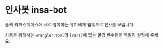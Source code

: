 # 인사봇 insa-bot

슬랙 워크스페이스에 새로 참여하는 유저에게 웹훅으로 인사를 보냅니다.

사용을 위해서는 `wrangler.toml`의 `[vars]`에 있는 환경 변수들을 적절히 설정해 주세요.
